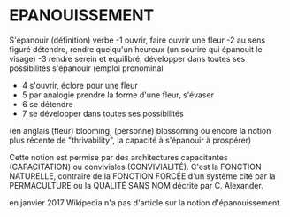 # EPANOUISSEMENT

S'épanouir (définition)
verbe
-1 ouvrir, faire ouvrir une fleur
-2 au sens figuré   détendre, rendre quelqu'un heureux (un sourire qui épanouit le visage)
-3 rendre serein et équilibré, développer dans toutes ses possibilités
s'épanouir (emploi pronominal
- 4 s'ouvrir, éclore pour une fleur
- 5 par analogie   prendre la forme d'une fleur, s'évaser
- 6 se détendre
- 7 se développer dans toutes ses possibilités

(en anglais (fleur) blooming, (personne) blossoming ou encore la notion plus récente de "thrivability", la capacité à s'épanouir à prospérer)

Cette notion est permise par des architectures capacitantes (CAPACITATION) ou conviviales (CONVIVIALITÉ). C'est la FONCTION NATURELLE, contraire de la FONCTION FORCÉE d'un système cité par la PERMACULTURE ou la QUALITÉ SANS NOM décrite par C. Alexander.

en janvier 2017 Wikipedia n'a pas d'article sur la notion d'épanouissement.

